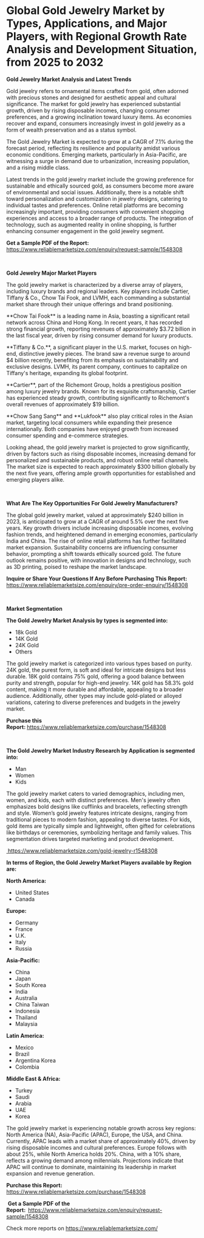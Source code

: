 <p><h1>Global Gold Jewelry Market by Types, Applications, and Major Players, with Regional Growth Rate Analysis and Development Situation, from 2025 to 2032</h1></p><p><strong>Gold Jewelry Market Analysis and Latest Trends</strong></p>
<p><p>Gold jewelry refers to ornamental items crafted from gold, often adorned with precious stones and designed for aesthetic appeal and cultural significance. The market for gold jewelry has experienced substantial growth, driven by rising disposable incomes, changing consumer preferences, and a growing inclination toward luxury items. As economies recover and expand, consumers increasingly invest in gold jewelry as a form of wealth preservation and as a status symbol. </p><p>The Gold Jewelry Market is expected to grow at a CAGR of 7.1% during the forecast period, reflecting its resilience and popularity amidst various economic conditions. Emerging markets, particularly in Asia-Pacific, are witnessing a surge in demand due to urbanization, increasing population, and a rising middle class. </p><p>Latest trends in the gold jewelry market include the growing preference for sustainable and ethically sourced gold, as consumers become more aware of environmental and social issues. Additionally, there is a notable shift toward personalization and customization in jewelry designs, catering to individual tastes and preferences. Online retail platforms are becoming increasingly important, providing consumers with convenient shopping experiences and access to a broader range of products. The integration of technology, such as augmented reality in online shopping, is further enhancing consumer engagement in the gold jewelry segment.</p></p>
<p><strong>Get a Sample PDF of the Report:&nbsp;</strong> <a href="https://www.reliablemarketsize.com/enquiry/request-sample/1548308?utm_campaign=3193&utm_medium=2&utm_source=Github&utm_content=ia&utm_term=06032025&utm_id=gold-jewelry">https://www.reliablemarketsize.com/enquiry/request-sample/1548308</a></p>
<p>&nbsp;</p>
<p><strong>Gold Jewelry Major Market Players</strong></p>
<p><p>The gold jewelry market is characterized by a diverse array of players, including luxury brands and regional leaders. Key players include Cartier, Tiffany & Co., Chow Tai Fook, and LVMH, each commanding a substantial market share through their unique offerings and brand positioning.</p><p>**Chow Tai Fook** is a leading name in Asia, boasting a significant retail network across China and Hong Kong. In recent years, it has recorded strong financial growth, reporting revenues of approximately $3.72 billion in the last fiscal year, driven by rising consumer demand for luxury products.</p><p>**Tiffany & Co.**, a significant player in the U.S. market, focuses on high-end, distinctive jewelry pieces. The brand saw a revenue surge to around $4 billion recently, benefiting from its emphasis on sustainability and exclusive designs. LVMH, its parent company, continues to capitalize on Tiffany's heritage, expanding its global footprint.</p><p>**Cartier**, part of the Richemont Group, holds a prestigious position among luxury jewelry brands. Known for its exquisite craftsmanship, Cartier has experienced steady growth, contributing significantly to Richemont's overall revenues of approximately $19 billion.</p><p>**Chow Sang Sang** and **Lukfook** also play critical roles in the Asian market, targeting local consumers while expanding their presence internationally. Both companies have enjoyed growth from increased consumer spending and e-commerce strategies.</p><p>Looking ahead, the gold jewelry market is projected to grow significantly, driven by factors such as rising disposable incomes, increasing demand for personalized and sustainable products, and robust online retail channels. The market size is expected to reach approximately $300 billion globally by the next five years, offering ample growth opportunities for established and emerging players alike.</p></p>
<p>&nbsp;</p>
<p><strong>What Are The Key Opportunities For Gold Jewelry Manufacturers?</strong></p>
<p><p>The global gold jewelry market, valued at approximately $240 billion in 2023, is anticipated to grow at a CAGR of around 5.5% over the next five years. Key growth drivers include increasing disposable incomes, evolving fashion trends, and heightened demand in emerging economies, particularly India and China. The rise of online retail platforms has further facilitated market expansion. Sustainability concerns are influencing consumer behavior, prompting a shift towards ethically sourced gold. The future outlook remains positive, with innovation in designs and technology, such as 3D printing, poised to reshape the market landscape.</p></p>
<p><strong>Inquire or Share Your Questions If Any Before Purchasing This Report:</strong> <a href="https://www.reliablemarketsize.com/enquiry/pre-order-enquiry/1548308?utm_campaign=3193&utm_medium=2&utm_source=Github&utm_content=ia&utm_term=06032025&utm_id=gold-jewelry">https://www.reliablemarketsize.com/enquiry/pre-order-enquiry/1548308</a></p>
<p>&nbsp;</p>
<p><strong>Market Segmentation</strong></p>
<p><strong>The Gold Jewelry Market Analysis by types is segmented into:</strong></p>
<p><ul><li>18k Gold</li><li>14K Gold</li><li>24K Gold</li><li>Others</li></ul></p>
<p><p>The gold jewelry market is categorized into various types based on purity. 24K gold, the purest form, is soft and ideal for intricate designs but less durable. 18K gold contains 75% gold, offering a good balance between purity and strength, popular for high-end jewelry. 14K gold has 58.3% gold content, making it more durable and affordable, appealing to a broader audience. Additionally, other types may include gold-plated or alloyed variations, catering to diverse preferences and budgets in the jewelry market.</p></p>
<p><strong>Purchase this Report:&nbsp;</strong><a href="https://www.reliablemarketsize.com/purchase/1548308?utm_campaign=3193&utm_medium=2&utm_source=Github&utm_content=ia&utm_term=06032025&utm_id=gold-jewelry">https://www.reliablemarketsize.com/purchase/1548308</a></p>
<p>&nbsp;</p>
<p><strong>The Gold Jewelry Market Industry Research by Application is segmented into:</strong></p>
<p><ul><li>Man</li><li>Women</li><li>Kids</li></ul></p>
<p><p>The gold jewelry market caters to varied demographics, including men, women, and kids, each with distinct preferences. Men's jewelry often emphasizes bold designs like cufflinks and bracelets, reflecting strength and style. Women’s gold jewelry features intricate designs, ranging from traditional pieces to modern fashion, appealing to diverse tastes. For kids, gold items are typically simple and lightweight, often gifted for celebrations like birthdays or ceremonies, symbolizing heritage and family values. This segmentation drives targeted marketing and product development.</p></p>
<p><a href="https://www.reliablemarketsize.com/gold-jewelry-r1548308?utm_campaign=3193&utm_medium=2&utm_source=Github&utm_content=ia&utm_term=06032025&utm_id=gold-jewelry">&nbsp;https://www.reliablemarketsize.com/gold-jewelry-r1548308</a></p>
<p><strong>In terms of Region, the Gold Jewelry Market Players available by Region are:</strong></p>
<p>
    <p> <strong> North America: </strong>
        <ul>
            <li>United States</li>
            <li>Canada</li>
        </ul>
        </p> 
    <p> <strong> Europe: </strong>
        <ul>
            <li>Germany</li>
            <li>France</li>
            <li>U.K.</li>
            <li>Italy</li>
            <li>Russia</li>
        </ul>
        </p> 
    <p> <strong> Asia-Pacific: </strong>
        <ul>
            <li>China</li>
            <li>Japan</li>
            <li>South Korea</li>
            <li>India</li>
            <li>Australia</li>
            <li>China Taiwan</li>
            <li>Indonesia</li>
            <li>Thailand</li>
            <li>Malaysia</li>
        </ul>
        </p> 
    <p> <strong> Latin America: </strong>
        <ul>
            <li>Mexico</li>
            <li>Brazil</li>
            <li>Argentina Korea</li>
            <li>Colombia</li>
        </ul>
        </p> 
    <p> <strong> Middle East & Africa: </strong>
        <ul>
            <li>Turkey</li>
            <li>Saudi</li>
            <li>Arabia</li>
            <li>UAE</li>
            <li>Korea</li>
        </ul>
    </p>
    </p>
<p><p>The gold jewelry market is experiencing notable growth across key regions: North America (NA), Asia-Pacific (APAC), Europe, the USA, and China. Currently, APAC leads with a market share of approximately 40%, driven by rising disposable incomes and cultural preferences. Europe follows with about 25%, while North America holds 20%. China, with a 10% share, reflects a growing demand among millennials. Projections indicate that APAC will continue to dominate, maintaining its leadership in market expansion and revenue generation.</p></p>
<p><strong>Purchase this Report: </strong><a href="https://www.reliablemarketsize.com/purchase/1548308?utm_campaign=3193&utm_medium=2&utm_source=Github&utm_content=ia&utm_term=06032025&utm_id=gold-jewelry">https://www.reliablemarketsize.com/purchase/1548308</a></p>
<p>&nbsp;<strong>Get a Sample PDF of the Report:&nbsp;&nbsp;</strong><a href="https://www.reliablemarketsize.com/enquiry/request-sample/1548308?utm_campaign=3193&utm_medium=2&utm_source=Github&utm_content=ia&utm_term=06032025&utm_id=gold-jewelry">https://www.reliablemarketsize.com/enquiry/request-sample/1548308</a></p>
<p><strong></strong></p>
<p>Check more reports on <a href="https://www.reliablemarketsize.com/?utm_campaign=3193&utm_medium=2&utm_source=Github&utm_content=ia&utm_term=06032025&utm_id=gold-jewelry">https://www.reliablemarketsize.com/</a></p>